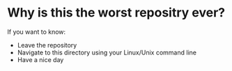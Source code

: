 # Why is this the worst repositry ever?
If you want to know:
- Leave the repository
- Navigate to this directory using your Linux/Unix command line
- Have a nice day
